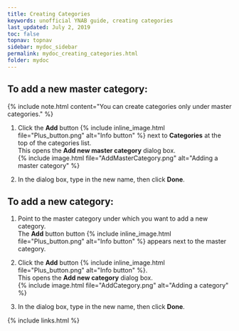 ```yaml
---
title: Creating Categories
keywords: unofficial YNAB guide, creating categories
last_updated: July 2, 2019
toc: false
topnav: topnav
sidebar: mydoc_sidebar
permalink: mydoc_creating_categories.html
folder: mydoc
---
```


## To add a new master category:
{% include note.html content="You can create categories only under master categories." %}

1.  Click the **Add** button {% include inline_image.html file="Plus_button.png" alt="Info button" %} next to **Categories** at the top of the categories list.
    <br/>This opens the **Add new master category** dialog box.<br/>
    {% include image.html file="AddMasterCategory.png" alt="Adding a master category" %}

2.  In the dialog box, type in the new name, then click **Done**.

## To add a new category:

1.  Point to the master category under which you want to add a new category.
    <br/>The **Add** button button {% include inline_image.html file="Plus_button.png" alt="Info button" %} appears next to the master category.<br/>
2.  Click the **Add** button {% include inline_image.html file="Plus_button.png" alt="Info button" %}.
    <br/>This opens the **Add new category** dialog box.<br/>
    {% include image.html file="AddCategory.png" alt="Adding a category" %}

3.  In the dialog box, type in the new name, then click **Done**.

{% include links.html %}

